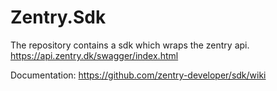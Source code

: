 # Zentry.Sdk

The repository contains a sdk which wraps the zentry api. https://api.zentry.dk/swagger/index.html

Documentation: https://github.com/zentry-developer/sdk/wiki

